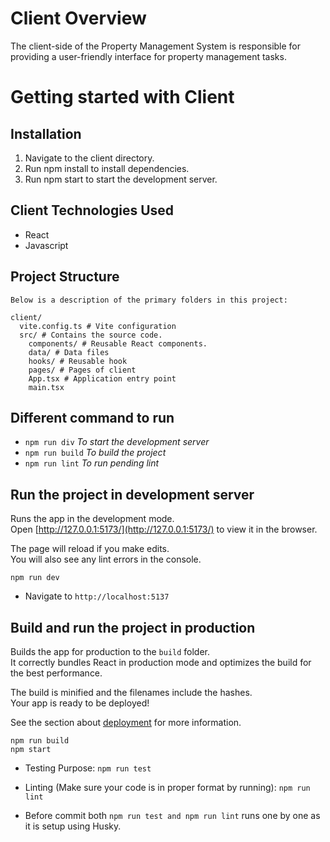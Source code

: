 # Client Overview

The client-side of the Property Management System is responsible for providing a user-friendly interface for property management tasks.

# Getting started with Client

## Installation

1. Navigate to the client directory.
2. Run npm install to install dependencies.
3. Run npm start to start the development server.

## Client Technologies Used

- React
- Javascript

## Project Structure

```
Below is a description of the primary folders in this project:

client/
  vite.config.ts # Vite configuration
  src/ # Contains the source code.
    components/ # Reusable React components.
    data/ # Data files
    hooks/ # Reusable hook
    pages/ # Pages of client
    App.tsx # Application entry point
    main.tsx
```

## Different command to run

- `npm run div` _To start the development server_
- `npm run build` _To build the project_
- `npm run lint` _To run pending lint_

## Run the project in development server

Runs the app in the development mode.<br>
Open [http://127.0.0.1:5173/](http://127.0.0.1:5173/) to view it in the browser.

The page will reload if you make edits.<br>
You will also see any lint errors in the console.

```
npm run dev
```

- Navigate to `http://localhost:5137`

## Build and run the project in production

Builds the app for production to the `build` folder.<br>
It correctly bundles React in production mode and optimizes the build for the best performance.

The build is minified and the filenames include the hashes.<br>
Your app is ready to be deployed!

See the section about [deployment](#deployment) for more information.

```
npm run build
npm start
```

- Testing Purpose:
  `npm run test`

- Linting (Make sure your code is in proper format by running):
  `npm run lint`

- Before commit both `npm run test and npm run lint` runs one by one as it is setup using Husky.
